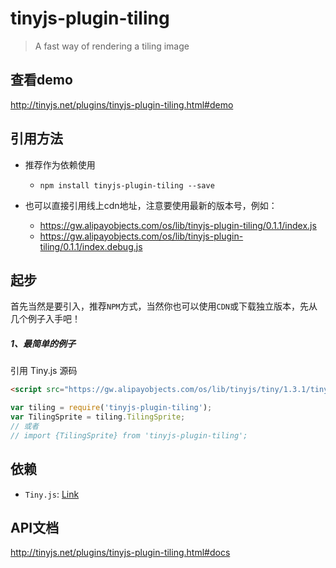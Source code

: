 # tinyjs-plugin-tiling

> A fast way of rendering a tiling image

## 查看demo

http://tinyjs.net/plugins/tinyjs-plugin-tiling.html#demo

## 引用方法

- 推荐作为依赖使用

  - `npm install tinyjs-plugin-tiling --save`

- 也可以直接引用线上cdn地址，注意要使用最新的版本号，例如：

  - https://gw.alipayobjects.com/os/lib/tinyjs-plugin-tiling/0.1.1/index.js
  - https://gw.alipayobjects.com/os/lib/tinyjs-plugin-tiling/0.1.1/index.debug.js

## 起步
首先当然是要引入，推荐`NPM`方式，当然你也可以使用`CDN`或下载独立版本，先从几个例子入手吧！

##### 1、最简单的例子

引用 Tiny.js 源码
``` html
<script src="https://gw.alipayobjects.com/os/lib/tinyjs/tiny/1.3.1/tiny.js"></script>
```
``` js
var tiling = require('tinyjs-plugin-tiling');
var TilingSprite = tiling.TilingSprite;
// 或者
// import {TilingSprite} from 'tinyjs-plugin-tiling';
```

## 依赖
- `Tiny.js`: [Link](http://tinyjs.net/api)

## API文档

http://tinyjs.net/plugins/tinyjs-plugin-tiling.html#docs
